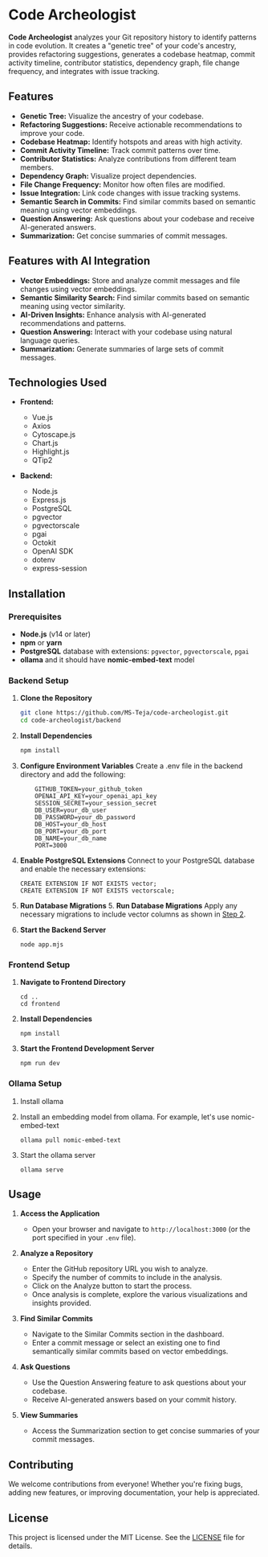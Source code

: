 # Code Archeologist

**Code Archeologist** analyzes your Git repository history to identify patterns in code evolution. It creates a "genetic tree" of your code's ancestry, provides refactoring suggestions, generates a codebase heatmap, commit activity timeline, contributor statistics, dependency graph, file change frequency, and integrates with issue tracking.

## Features

- **Genetic Tree:** Visualize the ancestry of your codebase.
- **Refactoring Suggestions:** Receive actionable recommendations to improve your code.
- **Codebase Heatmap:** Identify hotspots and areas with high activity.
- **Commit Activity Timeline:** Track commit patterns over time.
- **Contributor Statistics:** Analyze contributions from different team members.
- **Dependency Graph:** Visualize project dependencies.
- **File Change Frequency:** Monitor how often files are modified.
- **Issue Integration:** Link code changes with issue tracking systems.
- **Semantic Search in Commits:** Find similar commits based on semantic meaning using vector embeddings.
- **Question Answering:** Ask questions about your codebase and receive AI-generated answers.
- **Summarization:** Get concise summaries of commit messages.

## Features with AI Integration

- **Vector Embeddings:** Store and analyze commit messages and file changes using vector embeddings.
- **Semantic Similarity Search:** Find similar commits based on semantic meaning using vector similarity.
- **AI-Driven Insights:** Enhance analysis with AI-generated recommendations and patterns.
- **Question Answering:** Interact with your codebase using natural language queries.
- **Summarization:** Generate summaries of large sets of commit messages.

## Technologies Used

- **Frontend:**
  - Vue.js
  - Axios
  - Cytoscape.js
  - Chart.js
  - Highlight.js
  - QTip2

- **Backend:**
  - Node.js
  - Express.js
  - PostgreSQL
  - pgvector
  - pgvectorscale
  - pgai
  - Octokit
  - OpenAI SDK
  - dotenv
  - express-session

## Installation

### Prerequisites

- **Node.js** (v14 or later)
- **npm** or **yarn**
- **PostgreSQL** database with extensions: `pgvector`, `pgvectorscale`, `pgai`
- **ollama** and it should have **nomic-embed-text** model

### Backend Setup

1. **Clone the Repository**

    ```bash
    git clone https://github.com/MS-Teja/code-archeologist.git
    cd code-archeologist/backend
    ```

2. **Install Dependencies**
    ```bash
    npm install
    ```

3. **Configure Environment Variables**
    Create a .env file in the backend directory and add the following:
    ```
        GITHUB_TOKEN=your_github_token
        OPENAI_API_KEY=your_openai_api_key
        SESSION_SECRET=your_session_secret
        DB_USER=your_db_user
        DB_PASSWORD=your_db_password
        DB_HOST=your_db_host
        DB_PORT=your_db_port
        DB_NAME=your_db_name
        PORT=3000
    ```

4. **Enable PostgreSQL Extensions**
    Connect to your PostgreSQL database and enable the necessary extensions:
    ```
    CREATE EXTENSION IF NOT EXISTS vector;
    CREATE EXTENSION IF NOT EXISTS vectorscale;
    ```

5. **Run Database Migrations**
    5. **Run Database Migrations**
        Apply any necessary migrations to include vector columns as shown in [Step 2](#install-dependencies).

6. **Start the Backend Server**
    ```
    node app.mjs
    ```

### Frontend Setup
1. **Navigate to Frontend Directory**
    ```
    cd ..
    cd frontend
    ```

2. **Install Dependencies**
    ```
    npm install
    ```

3. **Start the Frontend Development Server**
    ```
    npm run dev
    ```

### Ollama Setup
1. Install ollama

2. Install an embedding model from ollama. For example, let's use nomic-embed-text
    ```
    ollama pull nomic-embed-text
    ```

3. Start the ollama server
    ```
    ollama serve
    ```

## Usage

1. **Access the Application**
    - Open your browser and navigate to `http://localhost:3000` (or the port specified in your `.env` file).

2. **Analyze a Repository**
    - Enter the GitHub repository URL you wish to analyze.
    - Specify the number of commits to include in the analysis.
    - Click on the Analyze button to start the process.
    - Once analysis is complete, explore the various visualizations and insights provided.

3. **Find Similar Commits**
    - Navigate to the Similar Commits section in the dashboard.
    - Enter a commit message or select an existing one to find semantically similar commits based on vector embeddings.

4. **Ask Questions**
    - Use the Question Answering feature to ask questions about your codebase.
    - Receive AI-generated answers based on your commit history.

5. **View Summaries**
    - Access the Summarization section to get concise summaries of your commit messages.

## Contributing

We welcome contributions from everyone! Whether you're fixing bugs, adding new features, or improving documentation, your help is appreciated.

## License

This project is licensed under the MIT License. See the [LICENSE](LICENSE) file for details.